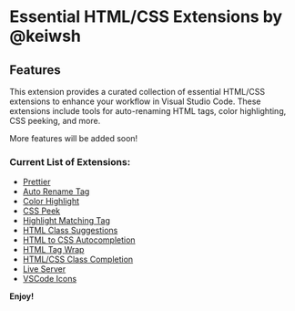 # Essential HTML/CSS Extensions by @keiwsh

## Features

This extension provides a curated collection of essential HTML/CSS extensions to enhance your workflow in Visual Studio Code. These extensions include tools for auto-renaming HTML tags, color highlighting, CSS peeking, and more.

More features will be added soon!

### Current List of Extensions:

- [Prettier](https://marketplace.visualstudio.com/items?itemName=esbenp.prettier-vscode)
- [Auto Rename Tag](https://marketplace.visualstudio.com/items?itemName=formulahendry.auto-rename-tag)
- [Color Highlight](https://marketplace.visualstudio.com/items?itemName=naumovs.color-highlight)
- [CSS Peek](https://marketplace.visualstudio.com/items?itemName=pranaygp.vscode-css-peek)
- [Highlight Matching Tag](https://marketplace.visualstudio.com/items?itemName=vincaslt.highlight-matching-tag)
- [HTML Class Suggestions](https://marketplace.visualstudio.com/items?itemName=AndersEAndersen.html-class-suggestions)
- [HTML to CSS Autocompletion](https://marketplace.visualstudio.com/items?itemName=solnurkarim.html-to-css-autocompletion)
- [HTML Tag Wrap](https://marketplace.visualstudio.com/items?itemName=bradgashler.htmltagwrap)
- [HTML/CSS Class Completion](https://marketplace.visualstudio.com/items?itemName=Zignd.html-css-class-completion)
- [Live Server](https://marketplace.visualstudio.com/items?itemName=ritwickdey.LiveServer)
- [VSCode Icons](https://marketplace.visualstudio.com/items?itemName=vscode-icons-team.vscode-icons)

**Enjoy!**
